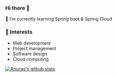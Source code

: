 ### Hi there 👋

  🌱 I’m currently learning Spring boot & Spring Cloud    
  
  ### :mag_right: Interests
- Web development
- Project management
- Software design
- Cloud computing 
        
 [![Anurag's github stats](https://github-readme-stats.vercel.app/api?username=kjsu0209)](https://github.com/anuraghazra/github-readme-stats)

